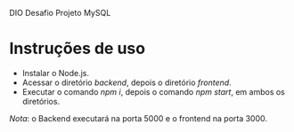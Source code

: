 DIO Desafio Projeto MySQL

# Instruções de uso

- Instalar o Node.js.
- Acessar o diretório *backend*, depois o diretório *frontend*.
- Executar o comando *npm i*, depois o comando *npm start*, em ambos os diretórios.

*Nota*: o Backend executará na porta 5000 e o frontend na porta 3000.